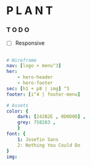 # P L A N T

### T O D O
- [ ] Responsive

<!-- 
1. wireframe
2. assets : icon , img , color , font
3. setup Dev Env : IDE , lib , module
4. Testing assets & Wireframe
 -->



```yaml

# Wireframe
nav: [logo + menu^3]
her: 
    - hero-header
    - hero-footer
sec: [h1 + p8 | img] ^3
footer: [i^4 | footer-menu]

# Assets
color: {
    dark: [242B2E , 0D0D0D] ,
    grey: 758283 ,
    }
font: {
    1: Josefin Sans
    2: Nothing You Could Do
}
img:
```